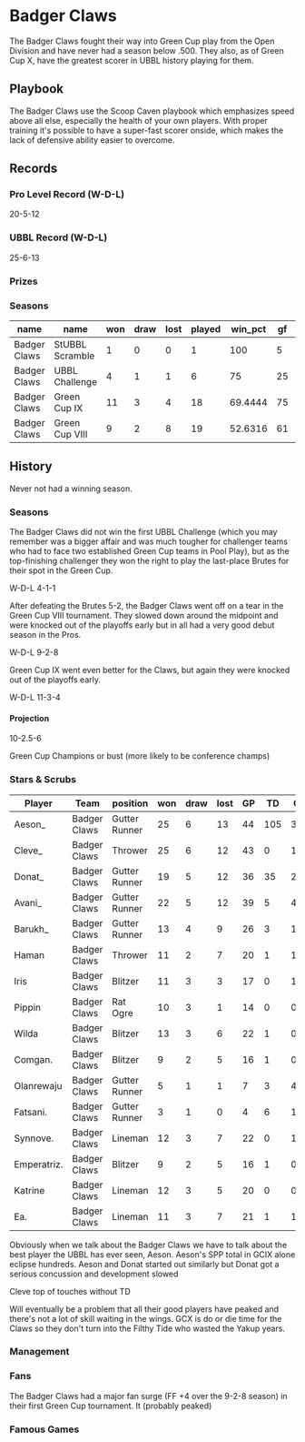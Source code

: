 # Badger Claws

The Badger Claws fought their way into Green Cup play from the Open Division and have never had a season below .500. They also, as of Green Cup X, have the greatest scorer in UBBL history playing for them.

## Playbook

The Badger Claws use the Scoop Caven playbook which emphasizes speed above all else, especially the health of your own players. With proper training it's possible to have a super-fast scorer onside, which makes the lack of defensive ability easier to overcome.

## Records

### Pro Level Record (W-D-L)

20-5-12

### UBBL Record (W-D-L)

25-6-13

### Prizes

### Seasons

| name         | name            | won  | draw | lost | played | win_pct | gf   | ga   | cas  | tcdiff | ff   |
|--------------|-----------------|------|------|------|--------|---------|------|------|------|--------|------|
| Badger Claws | StUBBL Scramble |    1 |    0 |    0 |      1 |     100 |    5 |    2 |    0 |     -4 |    0 |
| Badger Claws | UBBL Challenge  |    4 |    1 |    1 |      6 |      75 |   25 |   19 |    5 |      2 |    1 |
| Badger Claws | Green Cup IX    |   11 |    3 |    4 |     18 | 69.4444 |   75 |   56 |   20 |    -20 |    0 |
| Badger Claws | Green Cup VIII  |    9 |    2 |    8 |     19 | 52.6316 |   61 |   57 |   15 |    -32 |    4 |

## History

Never not had a winning season.

### Seasons

The Badger Claws did not win the first UBBL Challenge (which you may remember was a bigger affair and was much tougher for challenger teams who had to face two established Green Cup teams in Pool Play), but as the top-finishing challenger they won the right to play the last-place Brutes for their spot in the Green Cup.

W-D-L 4-1-1

After defeating the Brutes 5-2, the Badger Claws went off on a tear in the Green Cup VIII tournament. They slowed down around the midpoint and were knocked out of the playoffs early but in all had a very good debut season in the Pros.

W-D-L 9-2-8

Green Cup IX went even better for the Claws, but again they were knocked out of the playoffs early.

W-D-L 11-3-4

#### Projection

10-2.5-6

Green Cup Champions or bust (more likely to be conference champs)

### Stars & Scrubs

| Player      | Team         | position      | won  | draw | lost | GP   | TD   | Cp | Int | BH   | SI   | Ki   | MVP  | SPP  |
|-------------|--------------|---------------|------|------|------|------|------|-------------|---------------|------|------|------|------|------|
| Aeson_      | Badger Claws | Gutter Runner |   25 |    6 |   13 |   44 |  105 |           3 |             0 |    0 |    0 |    0 |    7 |  353 |
| Cleve_      | Badger Claws | Thrower       |   25 |    6 |   12 |   43 |    0 |         114 |             0 |    0 |    0 |    0 |    3 |  129 |
| Donat_      | Badger Claws | Gutter Runner |   19 |    5 |   12 |   36 |   35 |           2 |             0 |    1 |    0 |    0 |    0 |  109 |
| Avani_      | Badger Claws | Gutter Runner |   22 |    5 |   12 |   39 |    5 |           4 |             1 |    3 |    0 |    0 |    5 |   52 |
| Barukh_     | Badger Claws | Gutter Runner |   13 |    4 |    9 |   26 |    3 |          12 |             1 |    0 |    0 |    0 |    3 |   38 |
| Haman       | Badger Claws | Thrower       |   11 |    2 |    7 |   20 |    1 |          12 |             1 |    2 |    0 |    1 |    2 |   33 |
| Iris        | Badger Claws | Blitzer       |   11 |    3 |    3 |   17 |    0 |           1 |             0 |    3 |    0 |    0 |    4 |   27 |
| Pippin      | Badger Claws | Rat Ogre      |   10 |    3 |    1 |   14 |    0 |           0 |             0 |    3 |    3 |    1 |    2 |   24 |
| Wilda       | Badger Claws | Blitzer       |   13 |    3 |    6 |   22 |    1 |           0 |             0 |    3 |    1 |    1 |    2 |   23 |
| Comgan.     | Badger Claws | Blitzer       |    9 |    2 |    5 |   16 |    1 |           0 |             0 |    3 |    2 |    0 |    2 |   23 |
| Olanrewaju  | Badger Claws | Gutter Runner |    5 |    1 |    1 |    7 |    3 |           4 |             1 |    0 |    0 |    0 |    1 |   20 |
| Fatsani.    | Badger Claws | Gutter Runner |    3 |    1 |    0 |    4 |    6 |           1 |             0 |    0 |    0 |    0 |    0 |   19 |
| Synnove.    | Badger Claws | Lineman       |   12 |    3 |    7 |   22 |    0 |           1 |             0 |    1 |    0 |    0 |    3 |   18 |
| Emperatriz. | Badger Claws | Blitzer       |    9 |    2 |    5 |   16 |    1 |           0 |             2 |    2 |    0 |    1 |    1 |   18 |
| Katrine     | Badger Claws | Lineman       |   12 |    3 |    5 |   20 |    0 |           0 |             0 |    2 |    0 |    1 |    2 |   16 |
| Ea.         | Badger Claws | Lineman       |   11 |    3 |    7 |   21 |    1 |           1 |             1 |    0 |    0 |    0 |    2 |   16 |


Obviously when we talk about the Badger Claws we have to talk about the best player the UBBL has ever seen, Aeson. Aeson's SPP total in GCIX alone eclipse hundreds.
Aeson and Donat started out similarly but Donat got a serious concussion and development slowed

Cleve top of touches without TD

Will eventually be a problem that all their good players have peaked and there's not a lot of skill waiting in the wings. GCX is do or die time for the Claws so they don't turn into the Filthy Tide who wasted the Yakup years.

### Management

### Fans

The Badger Claws had a major fan surge (FF +4 over the 9-2-8 season) in their first Green Cup tournament. It (probably peaked)

### Famous Games

